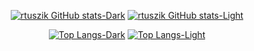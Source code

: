 <div align="center">
  
[![rtuszik GitHub stats-Dark](https://github-readme-stats-rtusziks-projects.vercel.app/api?username=rtuszik&show_icons=true&hide_border=true&card_width=600&theme=dark#gh-dark-mode-only)](https://github.com/rtuszik#gh-dark-mode-only)
[![rtuszik GitHub stats-Light](https://github-readme-stats-rtusziks-projects.vercel.app/api?username=rtuszik&show_icons=true&hide_border=true&card_width=600&theme=default#gh-light-mode-only)](https://github.com/rtuszik#gh-light-mode-only)

[![Top Langs-Dark](https://github-readme-stats-rtusziks-projects.vercel.app/api/top-langs/?username=rtuszik&layout=compact&hide_border=true&exclude_repo=dotfiles&hide=html,makefile&card_width=600&theme=dark#gh-dark-mode-only)](https://github.com/rtuszik#gh-dark-mode-only)
[![Top Langs-Light](https://github-readme-stats-rtusziks-projects.vercel.app/api/top-langs/?username=rtuszik&layout=compact&hide=html,makefile&hide_border=true&exclude_repo=dotfiles&card_width=600&theme=default#gh-light-mode-only)](https://github.com/rtuszik#gh-light-mode-only)

</div>
